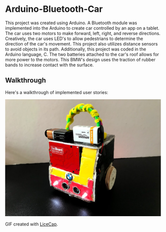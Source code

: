 # Arduino-Bluetooth-Car

This project was created using Arduino. A Bluetooth module was implemented into the Arduino to create car controlled by an app on a tablet. The car uses two motors to make forward, left, right, and reverse directions. Creatively, the car uses LED's to allow pedestrians to determine the direction of the car's movement. This project also utilizes distance sensors to avoid objects in its path. Additionally, this project was coded in the Arduino language, C. The two batteries attached to the car's roof allows for more power to the motors. This BMW's design uses the traction of rubber bands to increase contact with the surface.

## Walkthrough 

Here's a walkthrough of implemented user stories:

![](IMG_5796.jpg)

GIF created with [LiceCap](http://www.cockos.com/licecap/).
